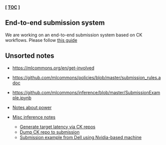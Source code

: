 **[ [TOC](../README.md) ]**


## End-to-end submission system

We are working on an end-to-end submission system based on CK workflows.
Please follow [this guide](https://github.com/mlcommons/ck-mlops/tree/main/module/bench.mlperf.inference)


## Unsorted notes

* https://mlcommons.org/en/get-involved

* https://github.com/mlcommons/policies/blob/master/submission_rules.adoc
* https://github.com/mlcommons/inference/blob/master/SubmissionExample.ipynb


* [Notes about power](power.md)

* [Misc inference notes](../inference/notes.md)
  * [Generate target latency via CK repos](https://cknow.io/c/program/generate-target-latency)
  * [Dump CK repo to submission](https://cknow.io/c/program/dump-repo-to-submission)
  * [Submission example from Dell using Nvidia-based machine](https://infohub.delltechnologies.com/p/running-the-mlperf-inference-v0-7-benchmark-on-dell-emc-systems)

